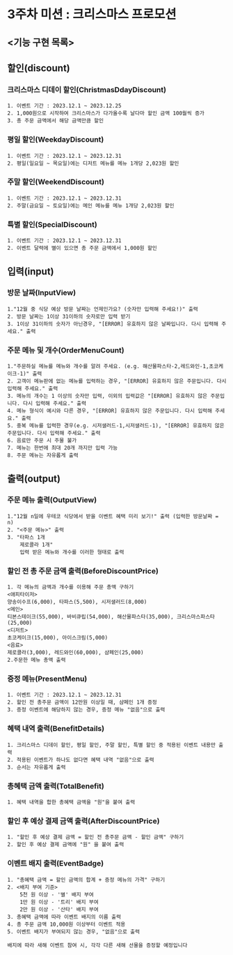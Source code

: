 # 3주차 미션 : 크리스마스 프로모션

## <기능 구현 목록>

## 할인(discount)

### 크리스마스 디데이 할인(ChristmasDdayDiscount)
    1. 이벤트 기간 : 2023.12.1 ~ 2023.12.25
    2. 1,000원으로 시작하여 크리스마스가 다가올수록 날다마 할인 금액 100월씩 증가
    3. 총 주문 금액에서 해당 금액만큼 할인
    
### 평일 할인(WeekdayDiscount)
    1. 이벤트 기간 : 2023.12.1 ~ 2023.12.31
    2. 평일(일요일 ~ 목요일)에는 디저트 메뉴를 메뉴 1개당 2,023원 할인

### 주말 할인(WeekendDiscount)
    1. 이벤트 기간 : 2023.12.1 ~ 2023.12.31
    2. 주말(금요일 ~ 토요일)에는 메인 메뉴를 메뉴 1개당 2,023원 할인

### 특별 할인(SpecialDiscount)
    1. 이벤트 기간 : 2023.12.1 ~ 2023.12.31
    2. 이벤트 달력에 별이 있으면 총 주문 금액에서 1,000원 할인


## 입력(input)

### 방문 날짜(InputView)
    1."12월 중 식당 예상 방문 날짜는 언제인가요? (숫자만 입력해 주세요!)" 출력
    2. 방문 날짜는 1이상 31이하의 숫자로만 입력 받기
    3. 1이상 31이하의 숫자가 아닌경우, "[ERROR] 유효하지 않은 날짜입니다. 다시 입력해 주세요." 출력
    
### 주문 메뉴 및 개수(OrderMenuCount)
    1."주문하실 메뉴를 메뉴와 개수를 알려 주세요. (e.g. 해산물파스타-2,레드와인-1,초코케이크-1)" 출력
    2. 고객이 메뉴판에 없는 메뉴를 입력하는 경우, "[ERROR] 유효하지 않은 주문입니다. 다시 입력해 주세요." 출력
    3. 메뉴의 개수는 1 이상의 숫자만 입력, 이외의 입력값은 "[ERROR] 유효하지 않은 주문입니다. 다시 입력해 주세요." 출력
    4. 메뉴 형식이 예시와 다른 경우, "[ERROR] 유효하지 않은 주문입니다. 다시 입력해 주세요." 출력
    5. 중복 메뉴를 입력한 경우(e.g. 시저샐러드-1,시저샐러드-1), "[ERROR] 유효하지 않은 주문입니다. 다시 입력해 주세요." 출력
    6. 음료만 주문 시 주물 불가
    7. 메뉴는 한번에 최대 20개 까지만 입력 가능
    8. 주문 메뉴는 자유롭게 출력

## 출력(output)
    
### 주문 메뉴 출력(OutputView)
    1."12월 n일에 우테코 식당에서 받을 이벤트 혜택 미리 보기!" 출력 (입력한 방문날짜 = n)
    2. "<주문 메뉴>" 출력
    3. "타파스 1개
        제로콜라 1개"
        입력 받은 메뉴와 개수를 이러한 형태로 출력
    
### 할인 전 총 주문 금액 출력(BeforeDiscountPrice)
    1. 각 메뉴의 금액과 개수를 이용해 주문 총액 구하기
    <애피타이저>
    양송이수프(6,000), 타파스(5,500), 시저샐러드(8,000)
    <메인>
    티본스테이크(55,000), 바비큐립(54,000), 해산물파스타(35,000), 크리스마스파스타(25,000)
    <디저트>
    초코케이크(15,000), 아이스크림(5,000)
    <음료>
    제로콜라(3,000), 레드와인(60,000), 샴페인(25,000)
    2.주문한 메뉴 총액 출력

### 증정 메뉴(PresentMenu)
    1. 이벤트 기간 : 2023.12.1 ~ 2023.12.31
    2. 할인 전 총주문 금액이 12만원 이상일 때, 샴페인 1개 증정   
    3. 증정 이벤트에 해당하지 않는 경우, 증정 메뉴 "없음"으로 출력

### 혜택 내역 출력(BenefitDetails)
    1. 크리스마스 디데이 할인, 평일 할인, 주말 할인, 특별 할인 중 적용된 이벤트 내용만 출력
    2. 적용된 이벤트가 하나도 없다면 혜택 내역 "없음"으로 출력
    3. 순서는 자유롭게 출력
       
### 총혜택 금액 출력(TotalBenefit)
    1. 혜택 내역을 합한 총혜택 금액을 "원"을 붙여 출력

### 할인 후 예상 결제 금액 출력(AfterDiscountPrice)
    1. "할인 후 예상 결제 금액 = 할인 전 총주문 금액 - 할인 금액" 구하기
    2. 할인 후 예상 결제 금액에 "원" 을 붙여 출력

### 이벤트 배지 출력(EventBadge)
    1. "총혜택 금액 = 할인 금액의 합계 + 증정 메뉴의 가격" 구하기
    2. <배지 부여 기준>
        5천 원 이상 - '별' 배지 부여 
        1만 원 이상 - '트리' 배지 부여
        2만 원 이상 - '산타' 배지 부여
    3. 총혜택 금액에 따라 이벤트 배지의 이름 출력
    4. 총 주문 금액 10,000원 이상부터 이벤트 적용
    5. 이벤트 배지가 부여되지 않는 경우, "없음"으로 출력
    
    배지에 따라 새해 이벤트 참여 시, 각각 다른 새해 선물을 증정할 예정입니다


